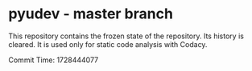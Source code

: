 # pyudev - master branch

This repository contains the frozen state of the repository.
Its history is cleared. It is used only for static code
analysis with Codacy.

Commit Time: 1728444077
